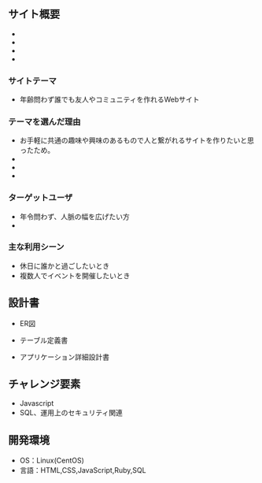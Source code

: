 # 

## サイト概要
* 
* 
* 
* 
### サイトテーマ
* 年齢問わず誰でも友人やコミュニティを作れるWebサイト

### テーマを選んだ理由
* お手軽に共通の趣味や興味のあるもので人と繋がれるサイトを作りたいと思ったため。
* 
* 
* 
### ターゲットユーザ
* 年令問わず、人脈の幅を広げたい方
* 
### 主な利用シーン
* 休日に誰かと過ごしたいとき
* 複数人でイベントを開催したいとき
## 設計書
* ER図

* テーブル定義書

* アプリケーション詳細設計書


## チャレンジ要素
* Javascript
* SQL、運用上のセキュリティ関連

## 開発環境
- OS：Linux(CentOS)
- 言語：HTML,CSS,JavaScript,Ruby,SQL
